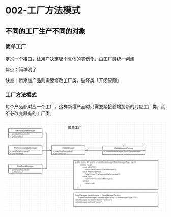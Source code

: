 # 002-﻿工厂方法模式

## 不同的工厂生产不同的对象


### 简单工厂
定义一个接口，让用户决定哪个具体的实例化，由工厂类统一创建

优点：简单明了

缺点：新添加产品则需要修改工厂类，破坏类「开闭原则」


### 工厂方法模式
每个产品都对应一个工厂，这样新增产品时只需要紧接着增加新的对应工厂类，而不必改变原有的工厂类。


![简单工厂](img/简单工厂.png)